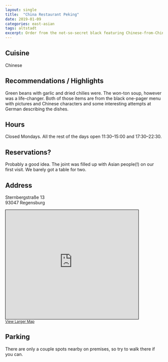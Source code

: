 ```yaml
---
layout: single
title:  "China Restaurant Peking"
date: 2019-01-09
categories: east-asian
tags: altstadt
excerpt: Order from the not-so-secret black featuring Chinese-from-China dishes.
---
```


## Cuisine ##
Chinese

## Recommendations / Highlights ##
Green beans with garlic and dried chilies were.  The won-ton soup, however was a life-changer.  Both of those items are from the black one-pager menu with pictures and Chinese characters and some interesting attempts at German describing the dishes.

## Hours ##
Closed Mondays.  All the rest of the days open 11:30–15:00 and 17:30–22:30.

## Reservations? ##
Probably a good idea.  The joint was filled up with Asian people(!) on our first visit.  We barely got a table for two.

## Address ##
Sternbergstraße 13<br/>
93047 Regensburg

<iframe width="425" height="350" frameborder="0" scrolling="no" marginheight="0" marginwidth="0" src="https://www.openstreetmap.org/export/embed.html?bbox=12.104286253452301%2C49.0118657180479%2C12.106539309024813%2C49.01314293036493&amp;layer=mapnik&amp;marker=49.012504328302256%2C12.105412781238556" style="border: 1px solid black"></iframe><br/><small><a href="https://www.openstreetmap.org/?mlat=49.01250&amp;mlon=12.10541#map=19/49.01250/12.10541">View Larger Map</a></small>

## Parking ##
There are only a couple spots nearby on premises, so try to walk there if you can.


